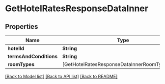 # GetHotelRatesResponseDataInner

## Properties
Name | Type | Description | Notes
------------ | ------------- | ------------- | -------------
**hotelId** | **String** |  | [optional] 
**termsAndConditions** | **String** |  | [optional] 
**roomTypes** | [GetHotelRatesResponseDataInnerRoomTypesInner] |  | [optional] 

[[Back to Model list]](../README.md#models) [[Back to API list]](../README.md#api-endpoints) [[Back to README]](../README.md)


